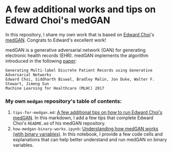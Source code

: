 A few additional works and tips on Edward Choi's medGAN
=====================

In this repository, I share my own work that is based on [Edward Choi](https://github.com/mp2893/)'s [medGAN](https://github.com/mp2893/medgan). Congrats to Edward's excellent work!

medGAN is a generative adversarial network (GAN) for generating electronic health records (EHR). medGAN implements the algorithm introduced in the following [paper](https://arxiv.org/abs/1703.06490):

	Generating Multi-label Discrete Patient Records using Generative Adversarial Networks
	Edward Choi, Siddharth Biswal, Bradley Malin, Jon Duke, Walter F. Stewart, Jimeng Sun  
	Machine Learning for Healthcare (MLHC) 2017

### My own `medgan` repository's table of contents:
1. `tips-for-medgan.md`: [A few additional tips on how to run Edward Choi's medGAN](https://github.com/sylvaincom/medgan/blob/master/tips-for-medgan.md). In this markdown, I add a few tips that complete Edward Choi's `README.md` of his medGAN repository.
2. `how-medgan-binary-works.ipynb`: [Understanding how medGAN works (wtih binary variables)](https://github.com/sylvaincom/medgan/blob/master/how-medgan-binary-works.ipynb). In this notebook, I provide a few code cells and explanations that can help better understand and run medGAN on binary variables.
